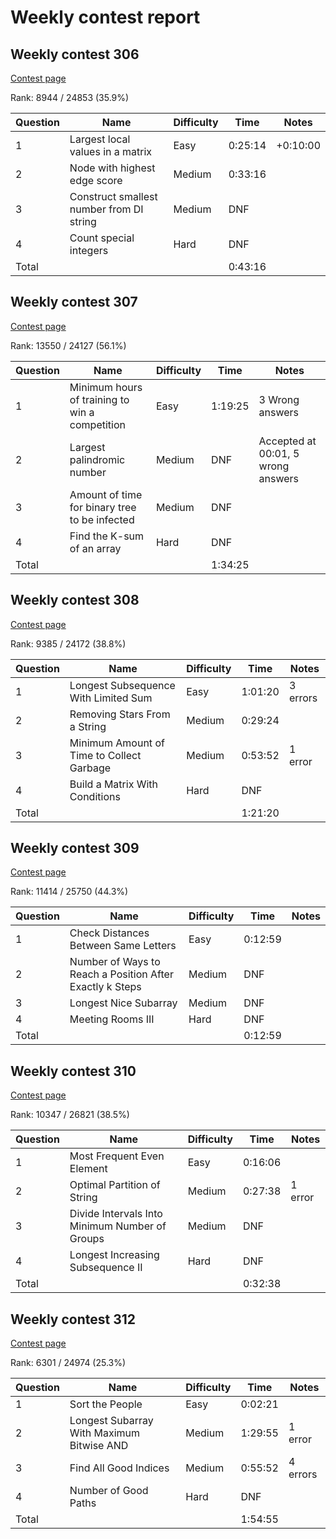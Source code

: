 # Weekly contest report

## Weekly contest 306

[Contest page](https://leetcode.com/contest/weekly-contest-306/)

Rank: 8944 / 24853 (35.9%)

| Question | Name                                     | Difficulty | Time    | Notes    |
|----------|------------------------------------------|------------|---------|----------|
| 1        | Largest local values in a matrix         | Easy       | 0:25:14 | +0:10:00 |
| 2        | Node with highest edge score             | Medium     | 0:33:16 |          |
| 3        | Construct smallest number from DI string | Medium     | DNF     |          |
| 4        | Count special integers                   | Hard       | DNF     |          |
| Total    |                                          |            | 0:43:16 |          |

## Weekly contest 307

[Contest page](https://leetcode.com/contest/weekly-contest-307/)

Rank: 13550 / 24127 (56.1%)

| Question | Name                                           | Difficulty | Time    | Notes                              |
|----------|------------------------------------------------|------------|---------|------------------------------------|
| 1        | Minimum hours of training to win a competition | Easy       | 1:19:25 | 3 Wrong answers                    |
| 2        | Largest palindromic number                     | Medium     | DNF     | Accepted at 00:01, 5 wrong answers |
| 3        | Amount of time for binary tree to be infected  | Medium     | DNF     |                                    |
| 4        | Find the K-sum of an array                     | Hard       | DNF     |                                    |
| Total    |                                                |            | 1:34:25 |                                    |


## Weekly contest 308

[Contest page](https://leetcode.com/contest/weekly-contest-308/)

Rank: 9385 / 24172 (38.8%)

| Question | Name                                      | Difficulty | Time    | Notes    |
|----------|-------------------------------------------|------------|---------|----------|
| 1        | Longest Subsequence With Limited Sum      | Easy       | 1:01:20 | 3 errors |
| 2        | Removing Stars From a String              | Medium     | 0:29:24 |          |
| 3        | Minimum Amount of Time to Collect Garbage | Medium     | 0:53:52 | 1 error  |
| 4        | Build a Matrix With Conditions            | Hard       | DNF     |          |
| Total    |                                           |            | 1:21:20 |          |


## Weekly contest 309

[Contest page](https://leetcode.com/contest/weekly-contest-309/)

Rank: 11414 / 25750 (44.3%)

| Question | Name                                                     | Difficulty | Time    | Notes |
|----------|----------------------------------------------------------|------------|---------|-------|
| 1        | Check Distances Between Same Letters                     | Easy       | 0:12:59 |       |
| 2        | Number of Ways to Reach a Position After Exactly k Steps | Medium     | DNF     |       |
| 3        | Longest Nice Subarray                                    | Medium     | DNF     |       |
| 4        | Meeting Rooms III                                        | Hard       | DNF     |       |
| Total    |                                                          |            | 0:12:59 |       |


## Weekly contest 310

[Contest page](https://leetcode.com/contest/weekly-contest-310/)

Rank: 10347 / 26821 (38.5%)

| Question | Name                                           | Difficulty | Time    | Notes   |
|----------|------------------------------------------------|------------|---------|---------|
| 1        | Most Frequent Even Element                     | Easy       | 0:16:06 |         |
| 2        | Optimal Partition of String                    | Medium     | 0:27:38 | 1 error |
| 3        | Divide Intervals Into Minimum Number of Groups | Medium     | DNF     |         |
| 4        | Longest Increasing Subsequence II              | Hard       | DNF     |         |
| Total    |                                                |            | 0:32:38 |         |


## Weekly contest 312

[Contest page](https://leetcode.com/contest/weekly-contest-312/)

Rank: 6301 / 24974 (25.3%)

| Question | Name                                      | Difficulty | Time    | Notes    |
|----------|-------------------------------------------|------------|---------|----------|
| 1        | Sort the People                           | Easy       | 0:02:21 |          |
| 2        | Longest Subarray With Maximum Bitwise AND | Medium     | 1:29:55 | 1 error  |
| 3        | Find All Good Indices                     | Medium     | 0:55:52 | 4 errors |
| 4        | Number of Good Paths                      | Hard       | DNF     |          |
| Total    |                                           |            | 1:54:55 |          |

